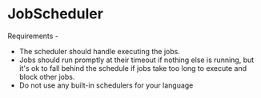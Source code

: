 # JobScheduler


Requirements -
- The scheduler should handle executing the jobs.
- Jobs should run promptly at their timeout if nothing else is running, but it's ok to fall behind the schedule if jobs take too long to execute and block other jobs.
- Do not use any built-in schedulers for your language

